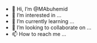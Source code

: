 - 👋 Hi, I’m @MAbuhemid
- 👀 I’m interested in ...
- 🌱 I’m currently learning ...
- 💞️ I’m looking to collaborate on ...
- 📫 How to reach me ...

<!---
MAbuhemid/MAbuhemid is a ✨ special ✨ repository because its `README.md` (this file) appears on your GitHub profile.
You can click the Preview link to take a look at your changes.
--->
